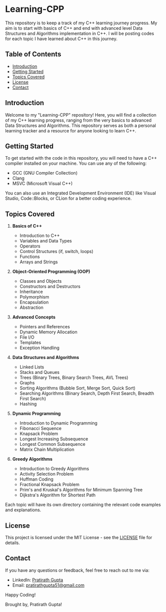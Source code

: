 # Learning-CPP

This repository is to keep a track of my C++ learning journey progress. My aim is to start with basics of C++ and end with advanced level Data Structures and Algorithms implementation in C++. I will be posting codes for each topic I have learned about C++ in this journey.

## Table of Contents

- [Introduction](#introduction)
- [Getting Started](#getting-started)
- [Topics Covered](#topics-covered)
- [License](#license)
- [Contact](#contact)

## Introduction

Welcome to my "Learning-CPP" repository! Here, you will find a collection of my C++ learning progress, ranging from the very basics to advanced Data Structures and Algorithms. This repository serves as both a personal learning tracker and a resource for anyone looking to learn C++.

## Getting Started

To get started with the code in this repository, you will need to have a C++ compiler installed on your machine. You can use any of the following:

- GCC (GNU Compiler Collection)
- Clang
- MSVC (Microsoft Visual C++)

You can also use an Integrated Development Environment (IDE) like Visual Studio, Code::Blocks, or CLion for a better coding experience.

## Topics Covered

1. **Basics of C++**
   - Introduction to C++
   - Variables and Data Types
   - Operators
   - Control Structures (if, switch, loops)
   - Functions
   - Arrays and Strings

2. **Object-Oriented Programming (OOP)**
   - Classes and Objects
   - Constructors and Destructors
   - Inheritance
   - Polymorphism
   - Encapsulation
   - Abstraction

3. **Advanced Concepts**
   - Pointers and References
   - Dynamic Memory Allocation
   - File I/O
   - Templates
   - Exception Handling

4. **Data Structures and Algorithms**
   - Linked Lists
   - Stacks and Queues
   - Trees (Binary Trees, Binary Search Trees, AVL Trees)
   - Graphs
   - Sorting Algorithms (Bubble Sort, Merge Sort, Quick Sort)
   - Searching Algorithms (Binary Search, Depth First Search, Breadth First Search)
   - Hashing

5. **Dynamic Programming**
   - Introduction to Dynamic Programming
   - Fibonacci Sequence
   - Knapsack Problem
   - Longest Increasing Subsequence
   - Longest Common Subsequence
   - Matrix Chain Multiplication

6. **Greedy Algorithms**
   - Introduction to Greedy Algorithms
   - Activity Selection Problem
   - Huffman Coding
   - Fractional Knapsack Problem
   - Prim's and Kruskal's Algorithms for Minimum Spanning Tree
   - Dijkstra's Algorithm for Shortest Path

Each topic will have its own directory containing the relevant code examples and explanations.

## License

This project is licensed under the MIT License - see the [LICENSE](LICENSE) file for details.

## Contact

If you have any questions or feedback, feel free to reach out to me via:

- LinkedIn: [Pratirath Gupta](https://www.linkedin.com/in/pratirathgupta/)
- Email: pratirathgupta51@gmail.com

Happy Coding!

Brought by, Pratirath Gupta!
